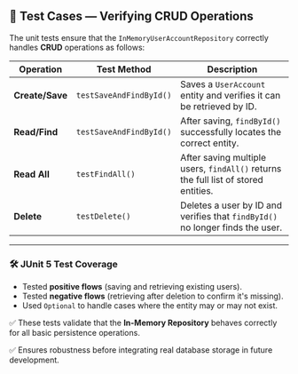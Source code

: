 ## 🧪 Test Cases — Verifying CRUD Operations

The unit tests ensure that the `InMemoryUserAccountRepository` correctly handles **CRUD** operations as follows:

| Operation | Test Method | Description |
|-----------|-------------|-------------|
| **Create/Save** | `testSaveAndFindById()` | Saves a `UserAccount` entity and verifies it can be retrieved by ID. |
| **Read/Find** | `testSaveAndFindById()` | After saving, `findById()` successfully locates the correct entity. |
| **Read All** | `testFindAll()` | After saving multiple users, `findAll()` returns the full list of stored entities. |
| **Delete** | `testDelete()` | Deletes a user by ID and verifies that `findById()` no longer finds the user. |

---

### 🛠 JUnit 5 Test Coverage
- Tested **positive flows** (saving and retrieving existing users).
- Tested **negative flows** (retrieving after deletion to confirm it's missing).
- Used `Optional` to handle cases where the entity may or may not exist.

✅ These tests validate that the **In-Memory Repository** behaves correctly for all basic persistence operations.

✅ Ensures robustness before integrating real database storage in future development.
